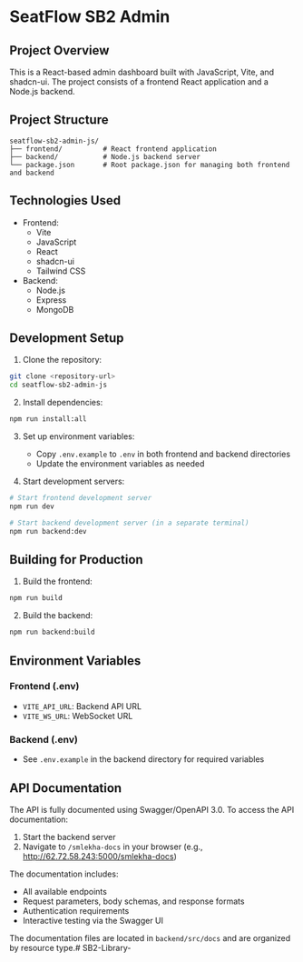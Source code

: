# SeatFlow SB2 Admin

## Project Overview
This is a React-based admin dashboard built with JavaScript, Vite, and shadcn-ui. The project consists of a frontend React application and a Node.js backend.

## Project Structure
```
seatflow-sb2-admin-js/
├── frontend/          # React frontend application
├── backend/           # Node.js backend server
└── package.json       # Root package.json for managing both frontend and backend
```

## Technologies Used
- Frontend:
  - Vite
  - JavaScript
  - React
  - shadcn-ui
  - Tailwind CSS
- Backend:
  - Node.js
  - Express
  - MongoDB

## Development Setup

1. Clone the repository:
```bash
git clone <repository-url>
cd seatflow-sb2-admin-js
```

2. Install dependencies:
```bash
npm run install:all
```

3. Set up environment variables:
   - Copy `.env.example` to `.env` in both frontend and backend directories
   - Update the environment variables as needed

4. Start development servers:
```bash
# Start frontend development server
npm run dev

# Start backend development server (in a separate terminal)
npm run backend:dev
```

## Building for Production

1. Build the frontend:
```bash
npm run build
```

2. Build the backend:
```bash
npm run backend:build
```

## Environment Variables

### Frontend (.env)
- `VITE_API_URL`: Backend API URL
- `VITE_WS_URL`: WebSocket URL

### Backend (.env)
- See `.env.example` in the backend directory for required variables

## API Documentation

The API is fully documented using Swagger/OpenAPI 3.0. To access the API documentation:

1. Start the backend server
2. Navigate to `/smlekha-docs` in your browser (e.g., http://62.72.58.243:5000/smlekha-docs)

The documentation includes:

- All available endpoints
- Request parameters, body schemas, and response formats
- Authentication requirements
- Interactive testing via the Swagger UI

The documentation files are located in `backend/src/docs` and are organized by resource type.# SB2-Library-
